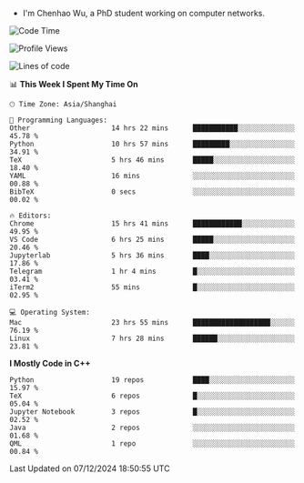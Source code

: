 - I'm Chenhao Wu, a PhD student working on computer networks.

<!--START_SECTION:waka-->
![Code Time](http://img.shields.io/badge/Code%20Time-136%20hrs%2057%20mins-blue)

![Profile Views](http://img.shields.io/badge/Profile%20Views-8-blue)

![Lines of code](https://img.shields.io/badge/From%20Hello%20World%20I%27ve%20Written-12.4%20million%20lines%20of%20code-blue)

📊 **This Week I Spent My Time On** 

```text
🕑︎ Time Zone: Asia/Shanghai

💬 Programming Languages: 
Other                    14 hrs 22 mins      ███████████░░░░░░░░░░░░░░   45.78 % 
Python                   10 hrs 57 mins      █████████░░░░░░░░░░░░░░░░   34.91 % 
TeX                      5 hrs 46 mins       █████░░░░░░░░░░░░░░░░░░░░   18.40 % 
YAML                     16 mins             ░░░░░░░░░░░░░░░░░░░░░░░░░   00.88 % 
BibTeX                   0 secs              ░░░░░░░░░░░░░░░░░░░░░░░░░   00.02 % 

🔥 Editors: 
Chrome                   15 hrs 41 mins      ████████████░░░░░░░░░░░░░   49.95 % 
VS Code                  6 hrs 25 mins       █████░░░░░░░░░░░░░░░░░░░░   20.46 % 
Jupyterlab               5 hrs 36 mins       ████░░░░░░░░░░░░░░░░░░░░░   17.86 % 
Telegram                 1 hr 4 mins         █░░░░░░░░░░░░░░░░░░░░░░░░   03.41 % 
iTerm2                   55 mins             █░░░░░░░░░░░░░░░░░░░░░░░░   02.95 % 

💻 Operating System: 
Mac                      23 hrs 55 mins      ███████████████████░░░░░░   76.19 % 
Linux                    7 hrs 28 mins       ██████░░░░░░░░░░░░░░░░░░░   23.81 % 
```

**I Mostly Code in C++** 

```text
Python                   19 repos            ████░░░░░░░░░░░░░░░░░░░░░   15.97 % 
TeX                      6 repos             █░░░░░░░░░░░░░░░░░░░░░░░░   05.04 % 
Jupyter Notebook         3 repos             █░░░░░░░░░░░░░░░░░░░░░░░░   02.52 % 
Java                     2 repos             ░░░░░░░░░░░░░░░░░░░░░░░░░   01.68 % 
QML                      1 repo              ░░░░░░░░░░░░░░░░░░░░░░░░░   00.84 % 
```




 Last Updated on 07/12/2024 18:50:55 UTC
<!--END_SECTION:waka-->

